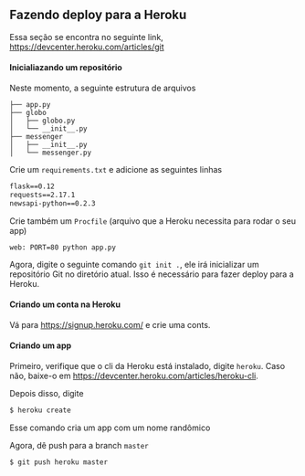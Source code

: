 ## Fazendo deploy para a Heroku

Essa seção se encontra no seguinte link, https://devcenter.heroku.com/articles/git

#### Inicialiazando um repositório

Neste momento, a seguinte estrutura de arquivos

```
├── app.py
├── globo
│   ├── globo.py
│   └── __init__.py
├── messenger
│   ├── __init__.py
│   └── messenger.py
```

Crie um `requirements.txt` e adicione as seguintes linhas

```txt
flask==0.12
requests==2.17.1
newsapi-python==0.2.3
```

Crie também um `Procfile` (arquivo que a Heroku necessita para rodar o seu app)

```
web: PORT=80 python app.py
```

Agora, digite o seguinte comando `git init .`, ele irá inicializar um repositório Git no diretório atual. Isso é necessário para fazer deploy para a Heroku.

#### Criando um conta na Heroku

Vá para https://signup.heroku.com/ e crie uma conts.

#### Criando um app

Primeiro, verifique que o cli da Heroku está instalado, digite `heroku`. Caso não, baixe-o em https://devcenter.heroku.com/articles/heroku-cli.

Depois disso, digite

```sh
$ heroku create
```

Esse comando cria um app com um nome randômico

Agora, dê push para a branch `master`

```sh
$ git push heroku master
```
